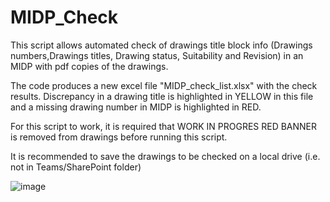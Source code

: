 # MIDP_Check
This script allows automated check of drawings title block info (Drawings numbers,Drawings titles, Drawing status, Suitability and Revision) in an MIDP with pdf copies of the drawings.

The code produces a new excel file "MIDP_check_list.xlsx" with the check results. Discrepancy in a drawing title is highlighted in YELLOW in this file and a missing drawing number in MIDP is highlighted in RED.

For this script to work, it is required that WORK IN PROGRES RED BANNER is removed from drawings before running this script.

It is recommended to save the drawings to be checked on a local drive (i.e. not in Teams/SharePoint folder)


![image](https://user-images.githubusercontent.com/39190670/196302900-f02089e4-f1ea-4230-9c0b-e48db901bc73.png)


